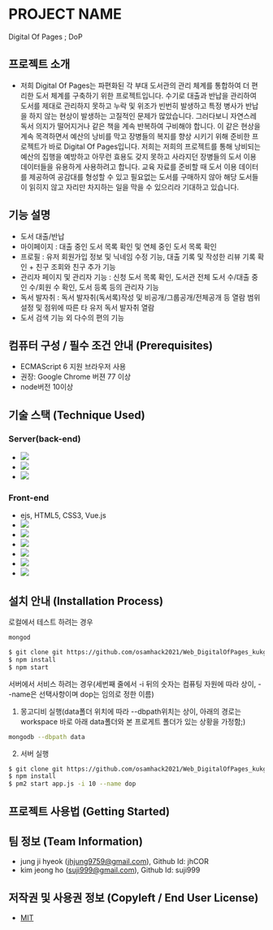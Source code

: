 # PROJECT NAME
Digital Of Pages ; DoP

## 프로젝트 소개
- 저희 Digital Of Pages는 파편화된 각 부대 도서관의 관리 체계를 통합하여 더 편리한 도서 체계를 구축하기 위한 프로젝트입니다. 수기로 대출과 반납을 관리하여 도서를 제대로 관리하지 못하고 누락 및 위조가 빈번히 발생하고 특정 병사가 반납을 하지 않는 현상이 발생하는 고질적인 문제가 많았습니다. 그러다보니 자연스레 독서 의지가 떨어지거나 같은 책을 계속 반복하여 구비해야 합니다. 이 같은 현상을 계속 목격하면서 예산의 낭비를 막고 장병들의 복지를 향상 시키기 위해 준비한 프로젝트가 바로 Digital Of Pages입니다. 저희는 저희의 프로젝트를 통해 낭비되는 예산의 집행을 예방하고 아무런 효용도 갖지 못하고 사라지던 장병들의 도서 이용 데이터들을 유용하게 사용하려고 합니다. 교육 자료를 준비할 때 도서 이용 데이터를 제공하여 공감대를 형성할 수 있고 필요없는 도서를 구매하지 않아 해당 도서들이 읽히지 않고 자리만 차지하는 일을 막을 수 있으리라 기대하고 있습니다.


## 기능 설명
 - 도서 대출/반납
 - 마이페이지 : 대출 중인 도서 목록 확인 및 연체 중인 도서 목록 확인
 - 프로필 : 유저 회원가입 정보 및 닉네임 수정 기능, 대출 기록 및 작성한 리뷰 기록 확인 + 친구 조회와 친구 추가 기능
 - 관리자 페이지 및 관리자 기능 : 신청 도서 목록 확인, 도서관 전체 도서 수/대출 중인 수/회원 수 확인, 도서 등록 등의 관리자 기능
 - 독서 발자취 : 독서 발자취(독서록)작성 및 비공개/그룹공개/전체공개 등 열람 범위 설정 및 점위에 따른 타 유저 독서 발자취 열람
 - 도서 검색 기능 외 다수의 편의 기능 

## 컴퓨터 구성 / 필수 조건 안내 (Prerequisites)
* ECMAScript 6 지원 브라우저 사용
* 권장: Google Chrome 버젼 77 이상
* node버전 10이상
## 기술 스택 (Technique Used) 
### Server(back-end)
 - <img src="https://img.shields.io/badge/Node.js-339933?style=flat-square&logo=Node.js&logoColor=white"/></a>
 - <img src="https://img.shields.io/badge/mongoDB-003545?style=for-the-badge&logo=mongoDB&logoColor=white">
 - <img src="https://img.shields.io/badge/express-339933?style=for-the-badge&logo=express&logoColor=white">
 
### Front-end
 - 	ejs, HTML5, CSS3, Vue.js
 - <img src="https://img.shields.io/badge/HTML5-E34F26?style=flat-square&logo=HTML5&logoColor=white"/> 
 - <img src="https://img.shields.io/badge/CSS3-1572B6?style=flat-square&logo=CSS3&logoColor=white"/>
 - <img src="https://img.shields.io/badge/ejs-4FC08D?style=for-the-badge&logo=ejs&logoColor=white">
 - <img src="https://img.shields.io/badge/JavaScript-F7DF1E?style=flat-square&logo=JavaScript&logoColor=white"/>
 - <img src="https://img.shields.io/badge/bootstrap-7952B3?style=for-the-badge&logo=bootstrap&logoColor=white">
 - <img src="https://img.shields.io/badge/vue.js-4FC08D?style=for-the-badge&logo=vue.js&logoColor=white">


## 설치 안내 (Installation Process)
로컬에서 테스트 하려는 경우

```bash
mongod
```

```bash
$ git clone git https://github.com/osamhack2021/Web_DigitalOfPages_kukgicjobs.git
$ npm install
$ npm start
```
서버에서 서비스 하려는 경우(세번째 줄에서 -i 뒤의 숫자는 컴퓨팅 자원에 따라 상이, --name은 선택사항이며 dop는 임의로 정한 이름)
1. 몽고디비 실행(data폴더 위치에 따라 --dbpath위치는 상이, 아래의 경로는 workspace 바로 아래 data폴더와 본 프로게트 폴더가 있는 상황을 가정함;)
```bash
mongodb --dbpath data
```
2. 서버 실행
```bash
$ git clone git https://github.com/osamhack2021/Web_DigitalOfPages_kukgicjobs.git
$ npm install
$ pm2 start app.js -i 10 --name dop
```

## 프로젝트 사용법 (Getting Started)



## 팀 정보 (Team Information)
- jung ji hyeok (jhjung9759@gmail.com), Github Id: jhCOR
- kim jeong ho (suji999@gmail.com), Github Id: suji999

## 저작권 및 사용권 정보 (Copyleft / End User License)
 * [MIT](https://github.com/osamhack2021/Web_DigitalOfPages_kukgicjobs/blob/main/LICENSE.md)


